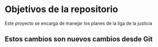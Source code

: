# Objetivos de la repositorio

Este proyecto se encarga de manejar los planes de la liga de la justicia


## Estos cambios son nuevos cambios desde Git